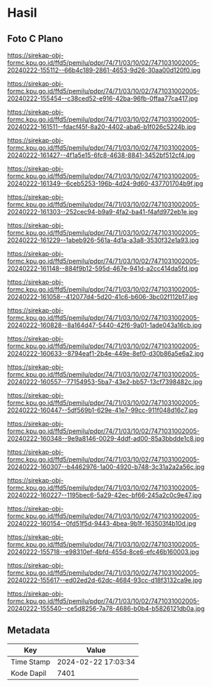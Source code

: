 # Hasil

## Foto C Plano

https://sirekap-obj-formc.kpu.go.id/ffd5/pemilu/pdpr/74/71/03/10/02/7471031002005-20240222-155112--66b4c189-2861-4653-9d26-30aa00d120f0.jpg

https://sirekap-obj-formc.kpu.go.id/ffd5/pemilu/pdpr/74/71/03/10/02/7471031002005-20240222-155454--c38ced52-e916-42ba-96fb-0ffaa77ca417.jpg

https://sirekap-obj-formc.kpu.go.id/ffd5/pemilu/pdpr/74/71/03/10/02/7471031002005-20240222-161511--fdacf45f-8a20-4402-aba6-b1f026c5224b.jpg

https://sirekap-obj-formc.kpu.go.id/ffd5/pemilu/pdpr/74/71/03/10/02/7471031002005-20240222-161427--4f1a5e15-6fc8-4638-8841-3452bf512cf4.jpg

https://sirekap-obj-formc.kpu.go.id/ffd5/pemilu/pdpr/74/71/03/10/02/7471031002005-20240222-161349--6ceb5253-196b-4d24-9d60-437701704b9f.jpg

https://sirekap-obj-formc.kpu.go.id/ffd5/pemilu/pdpr/74/71/03/10/02/7471031002005-20240222-161303--252cec94-b9a9-4fa2-ba41-f4afd972eb1e.jpg

https://sirekap-obj-formc.kpu.go.id/ffd5/pemilu/pdpr/74/71/03/10/02/7471031002005-20240222-161229--1abeb926-561a-4d1a-a3a8-3530f32e1a93.jpg

https://sirekap-obj-formc.kpu.go.id/ffd5/pemilu/pdpr/74/71/03/10/02/7471031002005-20240222-161148--884f9b12-595d-467e-941d-a2cc414da5fd.jpg

https://sirekap-obj-formc.kpu.go.id/ffd5/pemilu/pdpr/74/71/03/10/02/7471031002005-20240222-161058--412077d4-5d20-41c6-b606-3bc02f112b17.jpg

https://sirekap-obj-formc.kpu.go.id/ffd5/pemilu/pdpr/74/71/03/10/02/7471031002005-20240222-160828--8a164d47-5440-42f6-9a01-1ade043a16cb.jpg

https://sirekap-obj-formc.kpu.go.id/ffd5/pemilu/pdpr/74/71/03/10/02/7471031002005-20240222-160633--8794eaf1-2b4e-449e-8ef0-d30b86a5e6a2.jpg

https://sirekap-obj-formc.kpu.go.id/ffd5/pemilu/pdpr/74/71/03/10/02/7471031002005-20240222-160557--77154953-5ba7-43e2-bb57-13cf7398482c.jpg

https://sirekap-obj-formc.kpu.go.id/ffd5/pemilu/pdpr/74/71/03/10/02/7471031002005-20240222-160447--5df569b1-629e-41e7-99cc-911f048d16c7.jpg

https://sirekap-obj-formc.kpu.go.id/ffd5/pemilu/pdpr/74/71/03/10/02/7471031002005-20240222-160348--9e9a8146-0029-4ddf-ad00-85a3bbdde1c8.jpg

https://sirekap-obj-formc.kpu.go.id/ffd5/pemilu/pdpr/74/71/03/10/02/7471031002005-20240222-160307--b4462976-1a00-4920-b748-3c31a2a2a56c.jpg

https://sirekap-obj-formc.kpu.go.id/ffd5/pemilu/pdpr/74/71/03/10/02/7471031002005-20240222-160227--1195bec6-5a29-42ec-bf66-245a2c0c9e47.jpg

https://sirekap-obj-formc.kpu.go.id/ffd5/pemilu/pdpr/74/71/03/10/02/7471031002005-20240222-160154--0fd51f5d-9443-4bea-9b1f-163503f4b10d.jpg

https://sirekap-obj-formc.kpu.go.id/ffd5/pemilu/pdpr/74/71/03/10/02/7471031002005-20240222-155718--e98310ef-4bfd-455d-8ce6-efc46b160003.jpg

https://sirekap-obj-formc.kpu.go.id/ffd5/pemilu/pdpr/74/71/03/10/02/7471031002005-20240222-155617--ed02ed2d-62dc-4684-93cc-d18f3132ca9e.jpg

https://sirekap-obj-formc.kpu.go.id/ffd5/pemilu/pdpr/74/71/03/10/02/7471031002005-20240222-155540--ce5d8256-7a78-4686-b0b4-b5826121db0a.jpg


## Metadata

| Key        | Value               |
| ---------- | ------------------- |
| Time Stamp | 2024-02-22 17:03:34 |
| Kode Dapil | 7401                |



